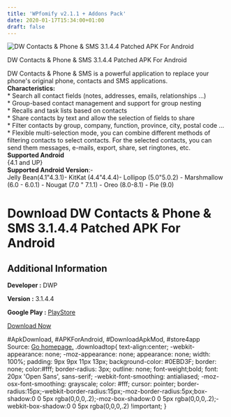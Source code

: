 ```yaml
---
title: 'WPfomify v2.1.1 + Addons Pack'
date: 2020-01-17T15:34:00+01:00
draft: false
---
```


![DW Contacts & Phone & SMS 3.1.4.4 Patched APK For Android](https://i2.wp.com/apkhome.net/wp-content/uploads/2020/01/DW-Contacts-Phone-SMS-3.1.4.4-Patched.png "DW Contacts & Phone & SMS 3.1.4.4 Patched APK For Android")

  

DW Contacts & Phone & SMS 3.1.4.4 Patched APK For Android

DW Contacts & Phone & SMS is a powerful application to replace your phone's original phone, contacts and SMS applications.  
**Characteristics:**  
\* Search all contact fields (notes, addresses, emails, relationships ...)  
\* Group-based contact management and support for group nesting  
\* Recalls and task lists based on contacts  
\* Share contacts by text and allow the selection of fields to share  
\* Filter contacts by group, company, function, province, city, postal code ...  
\* Flexible multi-selection mode, you can combine different methods of filtering contacts to select contacts. For the selected contacts, you can send them messages, e-mails, export, share, set ringtones, etc.  
**Supported Android**  
{4.1 and UP}  
**Supported Android Version**:-  
Jelly Bean(4.1"4.3.1)- KitKat (4.4"4.4.4)- Lollipop (5.0"5.0.2) - Marshmallow (6.0 - 6.0.1) - Nougat (7.0 " 7.1.1) - Oreo (8.0-8.1) - Pie (9.0)

Download DW Contacts & Phone & SMS 3.1.4.4 Patched APK For Android
==================================================================

Additional Information
----------------------

**Developer :** DWP

**Version :** 3.1.4.4

**Google Play :** [PlayStore](https://play.google.com/store/apps/details?id=com.dw.contacts)

  

[Download Now](https://store4app.co/post/dw-contacts-amp-phone-amp-sms-3-1-4-4-patched-apk-for-android_1579271908)

  
#ApkDownload, #APKForAndroid, #DownloadApkMod, #store4app  
Source: [Go homepage.](https://store4app.co/post/dw-contacts-amp-phone-amp-sms-3-1-4-4-patched-apk-for-android_1579271908) .downloadtop{ text-align:center; -webkit-appearance: none; -moz-appearance: none; appearance: none; width: 100%; padding: 9px 9px 11px 13px; background-color: #0EBD3F; border: none; color:#fff; border-radius: 3px; outline: none; font-weight;bold; font: 20px 'Open Sans', sans-serif; -webkit-font-smoothing: antialiased; -moz-osx-font-smoothing: grayscale; color: #fff; cursor: pointer; border-radius:15px;-webkit-border-radius:15px;-moz-border-radius:5px;box-shadow:0 0 5px rgba(0,0,0,.2);-moz-box-shadow:0 0 5px rgba(0,0,0,.2);-webkit-box-shadow:0 0 5px rgba(0,0,0,.2) !important; }